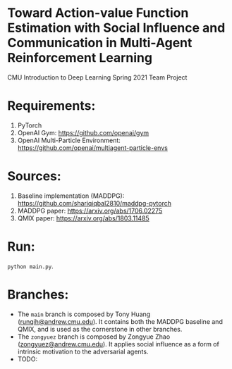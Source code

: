 # Toward Action-value Function Estimation with Social Influence and Communication in Multi-Agent Reinforcement Learning
CMU Introduction to Deep Learning Spring 2021 Team Project

# Requirements:
1. PyTorch
2. OpenAI Gym: https://github.com/openai/gym
3. OpenAI Multi-Particle Environment: https://github.com/openai/multiagent-particle-envs

# Sources:
1. Baseline implementation (MADDPG): https://github.com/shariqiqbal2810/maddpg-pytorch
2. MADDPG paper: https://arxiv.org/abs/1706.02275
3. QMIX paper: https://arxiv.org/abs/1803.11485

# Run:

`python main.py`.

# Branches:
- The `main` branch is composed by Tony Huang (runqih@andrew.cmu.edu). It contains both the MADDPG baseline and QMIX, and is used as the cornerstone in other branches.
- The `zongyuez` branch is composed by Zongyue Zhao (zongyuez@andrew.cmu.edu). It applies social influence as a form of intrinsic motivation to the adversarial agents.
- TODO:
